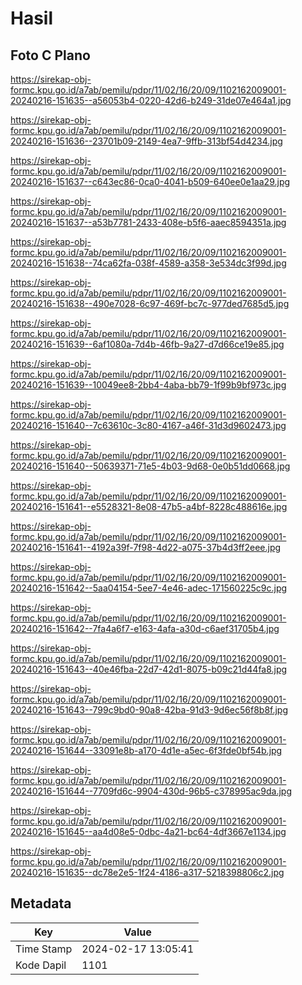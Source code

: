 # Hasil

## Foto C Plano

https://sirekap-obj-formc.kpu.go.id/a7ab/pemilu/pdpr/11/02/16/20/09/1102162009001-20240216-151635--a56053b4-0220-42d6-b249-31de07e464a1.jpg

https://sirekap-obj-formc.kpu.go.id/a7ab/pemilu/pdpr/11/02/16/20/09/1102162009001-20240216-151636--23701b09-2149-4ea7-9ffb-313bf54d4234.jpg

https://sirekap-obj-formc.kpu.go.id/a7ab/pemilu/pdpr/11/02/16/20/09/1102162009001-20240216-151637--c643ec86-0ca0-4041-b509-640ee0e1aa29.jpg

https://sirekap-obj-formc.kpu.go.id/a7ab/pemilu/pdpr/11/02/16/20/09/1102162009001-20240216-151637--a53b7781-2433-408e-b5f6-aaec8594351a.jpg

https://sirekap-obj-formc.kpu.go.id/a7ab/pemilu/pdpr/11/02/16/20/09/1102162009001-20240216-151638--74ca62fa-038f-4589-a358-3e534dc3f99d.jpg

https://sirekap-obj-formc.kpu.go.id/a7ab/pemilu/pdpr/11/02/16/20/09/1102162009001-20240216-151638--490e7028-6c97-469f-bc7c-977ded7685d5.jpg

https://sirekap-obj-formc.kpu.go.id/a7ab/pemilu/pdpr/11/02/16/20/09/1102162009001-20240216-151639--6af1080a-7d4b-46fb-9a27-d7d66ce19e85.jpg

https://sirekap-obj-formc.kpu.go.id/a7ab/pemilu/pdpr/11/02/16/20/09/1102162009001-20240216-151639--10049ee8-2bb4-4aba-bb79-1f99b9bf973c.jpg

https://sirekap-obj-formc.kpu.go.id/a7ab/pemilu/pdpr/11/02/16/20/09/1102162009001-20240216-151640--7c63610c-3c80-4167-a46f-31d3d9602473.jpg

https://sirekap-obj-formc.kpu.go.id/a7ab/pemilu/pdpr/11/02/16/20/09/1102162009001-20240216-151640--50639371-71e5-4b03-9d68-0e0b51dd0668.jpg

https://sirekap-obj-formc.kpu.go.id/a7ab/pemilu/pdpr/11/02/16/20/09/1102162009001-20240216-151641--e5528321-8e08-47b5-a4bf-8228c488616e.jpg

https://sirekap-obj-formc.kpu.go.id/a7ab/pemilu/pdpr/11/02/16/20/09/1102162009001-20240216-151641--4192a39f-7f98-4d22-a075-37b4d3ff2eee.jpg

https://sirekap-obj-formc.kpu.go.id/a7ab/pemilu/pdpr/11/02/16/20/09/1102162009001-20240216-151642--5aa04154-5ee7-4e46-adec-171560225c9c.jpg

https://sirekap-obj-formc.kpu.go.id/a7ab/pemilu/pdpr/11/02/16/20/09/1102162009001-20240216-151642--7fa4a6f7-e163-4afa-a30d-c6aef31705b4.jpg

https://sirekap-obj-formc.kpu.go.id/a7ab/pemilu/pdpr/11/02/16/20/09/1102162009001-20240216-151643--40e46fba-22d7-42d1-8075-b09c21d44fa8.jpg

https://sirekap-obj-formc.kpu.go.id/a7ab/pemilu/pdpr/11/02/16/20/09/1102162009001-20240216-151643--799c9bd0-90a8-42ba-91d3-9d6ec56f8b8f.jpg

https://sirekap-obj-formc.kpu.go.id/a7ab/pemilu/pdpr/11/02/16/20/09/1102162009001-20240216-151644--33091e8b-a170-4d1e-a5ec-6f3fde0bf54b.jpg

https://sirekap-obj-formc.kpu.go.id/a7ab/pemilu/pdpr/11/02/16/20/09/1102162009001-20240216-151644--7709fd6c-9904-430d-96b5-c378995ac9da.jpg

https://sirekap-obj-formc.kpu.go.id/a7ab/pemilu/pdpr/11/02/16/20/09/1102162009001-20240216-151645--aa4d08e5-0dbc-4a21-bc64-4df3667e1134.jpg

https://sirekap-obj-formc.kpu.go.id/a7ab/pemilu/pdpr/11/02/16/20/09/1102162009001-20240216-151635--dc78e2e5-1f24-4186-a317-5218398806c2.jpg


## Metadata

| Key        | Value               |
| ---------- | ------------------- |
| Time Stamp | 2024-02-17 13:05:41 |
| Kode Dapil | 1101                |



